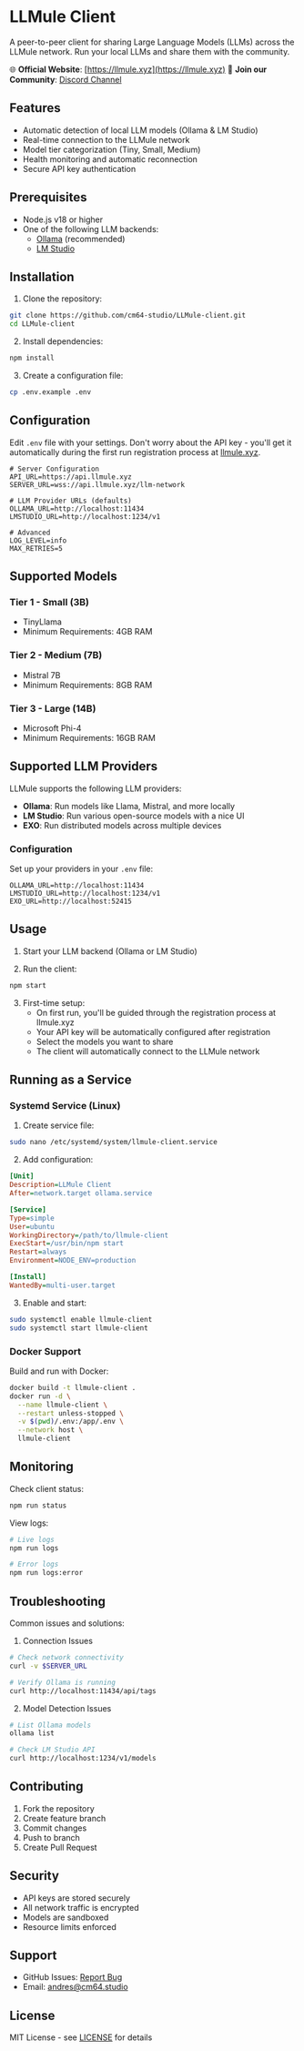 # LLMule Client

A peer-to-peer client for sharing Large Language Models (LLMs) across the LLMule network. Run your local LLMs and share them with the community.

🌐 **Official Website**: [https://llmule.xyz](https://llmule.xyz)
💬 **Join our Community**: [Discord Channel](https://discord.gg/TKmrBfuj2m)

## Features

- Automatic detection of local LLM models (Ollama & LM Studio)
- Real-time connection to the LLMule network
- Model tier categorization (Tiny, Small, Medium)
- Health monitoring and automatic reconnection
- Secure API key authentication

## Prerequisites

- Node.js v18 or higher
- One of the following LLM backends:
  - [Ollama](https://ollama.ai) (recommended)
  - [LM Studio](https://lmstudio.ai)

## Installation

1. Clone the repository:
```bash
git clone https://github.com/cm64-studio/LLMule-client.git
cd LLMule-client
```

2. Install dependencies:
```bash
npm install
```

3. Create a configuration file:
```bash
cp .env.example .env
```

## Configuration

Edit `.env` file with your settings. Don't worry about the API key - you'll get it automatically during the first run registration process at [llmule.xyz](https://llmule.xyz).

```env
# Server Configuration
API_URL=https://api.llmule.xyz
SERVER_URL=wss://api.llmule.xyz/llm-network

# LLM Provider URLs (defaults)
OLLAMA_URL=http://localhost:11434
LMSTUDIO_URL=http://localhost:1234/v1

# Advanced
LOG_LEVEL=info
MAX_RETRIES=5
```

## Supported Models

### Tier 1 - Small (3B)
- TinyLlama
- Minimum Requirements: 4GB RAM

### Tier 2 - Medium (7B)
- Mistral 7B
- Minimum Requirements: 8GB RAM

### Tier 3 - Large (14B)
- Microsoft Phi-4
- Minimum Requirements: 16GB RAM

## Supported LLM Providers

LLMule supports the following LLM providers:

- **Ollama**: Run models like Llama, Mistral, and more locally
- **LM Studio**: Run various open-source models with a nice UI
- **EXO**: Run distributed models across multiple devices

### Configuration

Set up your providers in your `.env` file:

```env
OLLAMA_URL=http://localhost:11434
LMSTUDIO_URL=http://localhost:1234/v1
EXO_URL=http://localhost:52415
```

## Usage

1. Start your LLM backend (Ollama or LM Studio)

2. Run the client:
```bash
npm start
```

3. First-time setup:
   - On first run, you'll be guided through the registration process at llmule.xyz
   - Your API key will be automatically configured after registration
   - Select the models you want to share
   - The client will automatically connect to the LLMule network

## Running as a Service

### Systemd Service (Linux)

1. Create service file:
```bash
sudo nano /etc/systemd/system/llmule-client.service
```

2. Add configuration:
```ini
[Unit]
Description=LLMule Client
After=network.target ollama.service

[Service]
Type=simple
User=ubuntu
WorkingDirectory=/path/to/llmule-client
ExecStart=/usr/bin/npm start
Restart=always
Environment=NODE_ENV=production

[Install]
WantedBy=multi-user.target
```

3. Enable and start:
```bash
sudo systemctl enable llmule-client
sudo systemctl start llmule-client
```

### Docker Support

Build and run with Docker:

```bash
docker build -t llmule-client .
docker run -d \
  --name llmule-client \
  --restart unless-stopped \
  -v $(pwd)/.env:/app/.env \
  --network host \
  llmule-client
```

## Monitoring

Check client status:
```bash
npm run status
```

View logs:
```bash
# Live logs
npm run logs

# Error logs
npm run logs:error
```

## Troubleshooting

Common issues and solutions:

1. Connection Issues
```bash
# Check network connectivity
curl -v $SERVER_URL

# Verify Ollama is running
curl http://localhost:11434/api/tags
```

2. Model Detection Issues
```bash
# List Ollama models
ollama list

# Check LM Studio API
curl http://localhost:1234/v1/models
```

## Contributing

1. Fork the repository
2. Create feature branch
3. Commit changes
4. Push to branch
5. Create Pull Request

## Security

- API keys are stored securely
- All network traffic is encrypted
- Models are sandboxed
- Resource limits enforced

## Support

- GitHub Issues: [Report Bug](https://github.com/cm64-studio/LLMule-client/issues)
- Email: andres@cm64.studio

## License

MIT License - see [LICENSE](LICENSE) for details